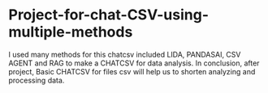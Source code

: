 # Project-for-chat-CSV-using-multiple-methods
I used many methods for this chatcsv included LIDA, PANDASAI, CSV AGENT and RAG to make a CHATCSV for data analysis. In conclusion, after project,  Basic CHATCSV for files csv will help us to shorten analyzing and processing data.
